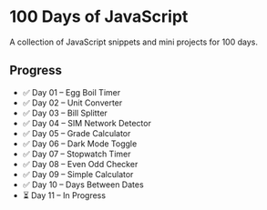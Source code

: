 # 100 Days of JavaScript

A collection of JavaScript snippets and mini projects for 100 days.

## Progress
- ✅ Day 01 – Egg Boil Timer
- ✅ Day 02 ‎– Unit Converter
- ✅ Day 03 ‎– Bill Splitter
- ✅ Day 04 ‎– SIM Network Detector
- ✅ Day 05 ‎– Grade Calculator
- ✅ Day 06 ‎– Dark Mode Toggle
- ✅ Day 07 ‎– Stopwatch Timer
- ✅ Day 08 ‎– Even Odd Checker
- ✅ Day 09 ‎– Simple Calculator
- ✅ Day 10 – Days Between Dates
- ⏳ Day 11 – In Progress



